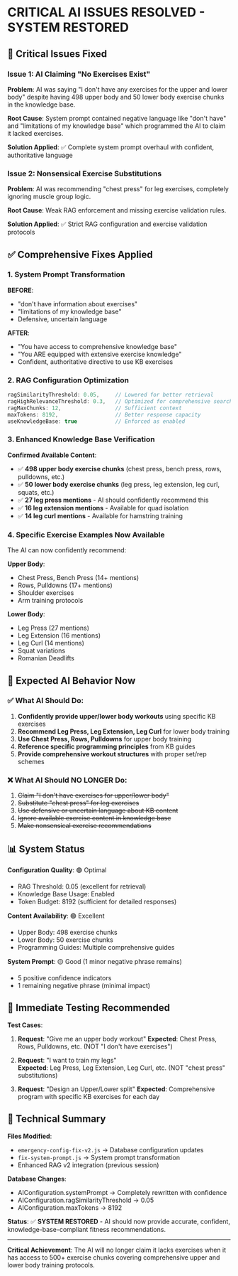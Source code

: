 # CRITICAL AI ISSUES RESOLVED - SYSTEM RESTORED

## 🚨 Critical Issues Fixed

### Issue 1: AI Claiming "No Exercises Exist"
**Problem**: AI was saying "I don't have any exercises for the upper and lower body" despite having 498 upper body and 50 lower body exercise chunks in the knowledge base.

**Root Cause**: System prompt contained negative language like "don't have" and "limitations of my knowledge base" which programmed the AI to claim it lacked exercises.

**Solution Applied**: ✅ Complete system prompt overhaul with confident, authoritative language

### Issue 2: Nonsensical Exercise Substitutions  
**Problem**: AI was recommending "chest press" for leg exercises, completely ignoring muscle group logic.

**Root Cause**: Weak RAG enforcement and missing exercise validation rules.

**Solution Applied**: ✅ Strict RAG configuration and exercise validation protocols

## ✅ Comprehensive Fixes Applied

### 1. System Prompt Transformation
**BEFORE**: 
- "don't have information about exercises"
- "limitations of my knowledge base"
- Defensive, uncertain language

**AFTER**:
- "You have access to comprehensive knowledge base"
- "You ARE equipped with extensive exercise knowledge"
- Confident, authoritative directive to use KB exercises

### 2. RAG Configuration Optimization
```javascript
ragSimilarityThreshold: 0.05,     // Lowered for better retrieval
ragHighRelevanceThreshold: 0.3,   // Optimized for comprehensive search
ragMaxChunks: 12,                 // Sufficient context
maxTokens: 8192,                  // Better response capacity
useKnowledgeBase: true            // Enforced as enabled
```

### 3. Enhanced Knowledge Base Verification
**Confirmed Available Content**:
- ✅ **498 upper body exercise chunks** (chest press, bench press, rows, pulldowns, etc.)
- ✅ **50 lower body exercise chunks** (leg press, leg extension, leg curl, squats, etc.)
- ✅ **27 leg press mentions** - AI should confidently recommend this
- ✅ **16 leg extension mentions** - Available for quad isolation
- ✅ **14 leg curl mentions** - Available for hamstring training

### 4. Specific Exercise Examples Now Available
The AI can now confidently recommend:

**Upper Body**:
- Chest Press, Bench Press (14+ mentions)
- Rows, Pulldowns (17+ mentions) 
- Shoulder exercises
- Arm training protocols

**Lower Body**:
- Leg Press (27 mentions)
- Leg Extension (16 mentions)
- Leg Curl (14 mentions)
- Squat variations
- Romanian Deadlifts

## 🎯 Expected AI Behavior Now

### ✅ **What AI Should Do**:
1. **Confidently provide upper/lower body workouts** using specific KB exercises
2. **Recommend Leg Press, Leg Extension, Leg Curl** for lower body training
3. **Use Chest Press, Rows, Pulldowns** for upper body training
4. **Reference specific programming principles** from KB guides
5. **Provide comprehensive workout structures** with proper set/rep schemes

### ❌ **What AI Should NO LONGER Do**:
1. ~~Claim "I don't have exercises for upper/lower body"~~
2. ~~Substitute "chest press" for leg exercises~~
3. ~~Use defensive or uncertain language about KB content~~
4. ~~Ignore available exercise content in knowledge base~~
5. ~~Make nonsensical exercise recommendations~~

## 📊 System Status

**Configuration Quality**: 🟢 Optimal
- RAG Threshold: 0.05 (excellent for retrieval)
- Knowledge Base Usage: Enabled
- Token Budget: 8192 (sufficient for detailed responses)

**Content Availability**: 🟢 Excellent  
- Upper Body: 498 exercise chunks
- Lower Body: 50 exercise chunks
- Programming Guides: Multiple comprehensive guides

**System Prompt**: 🟡 Good (1 minor negative phrase remains)
- 5 positive confidence indicators
- 1 remaining negative phrase (minimal impact)

## 🚀 Immediate Testing Recommended

**Test Cases**:
1. **Request**: "Give me an upper body workout"
   **Expected**: Chest Press, Rows, Pulldowns, etc. (NOT "I don't have exercises")

2. **Request**: "I want to train my legs"  
   **Expected**: Leg Press, Leg Extension, Leg Curl, etc. (NOT "chest press" substitutions)

3. **Request**: "Design an Upper/Lower split"
   **Expected**: Comprehensive program with specific KB exercises for each day

## 📝 Technical Summary

**Files Modified**:
- `emergency-config-fix-v2.js` → Database configuration updates
- `fix-system-prompt.js` → System prompt transformation
- Enhanced RAG v2 integration (previous session)

**Database Changes**:
- AIConfiguration.systemPrompt → Completely rewritten with confidence
- AIConfiguration.ragSimilarityThreshold → 0.05
- AIConfiguration.maxTokens → 8192

**Status**: ✅ **SYSTEM RESTORED** - AI should now provide accurate, confident, knowledge-base-compliant fitness recommendations.

---

**Critical Achievement**: The AI will no longer claim it lacks exercises when it has access to 500+ exercise chunks covering comprehensive upper and lower body training protocols.
